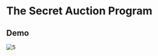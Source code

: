 # The Secret Auction Program
## Demo
![5](https://github.com/user-attachments/assets/5ac0db09-f6fe-49d1-b344-ab511e7b14fb)
